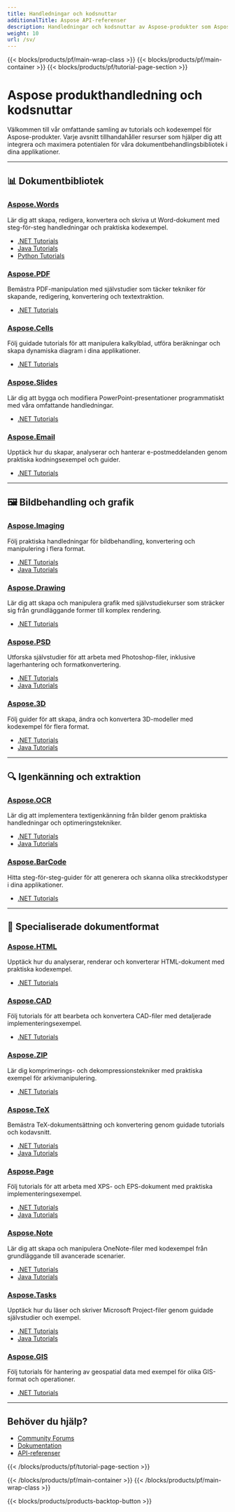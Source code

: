 ```yaml
---
title: Handledningar och kodsnuttar
additionalTitle: Aspose API-referenser
description: Handledningar och kodsnuttar av Aspose-produkter som Aspose.Words, Aspose.Cells, Aspose.PDF och andra produkter. Den innehåller grundläggande och förhandshandledningar för användning av Aspose-produkter.
weight: 10
url: /sv/
---
```


{{< blocks/products/pf/main-wrap-class >}}
{{< blocks/products/pf/main-container >}}
{{< blocks/products/pf/tutorial-page-section >}}

# Aspose produkthandledning och kodsnuttar

Välkommen till vår omfattande samling av tutorials och kodexempel för Aspose-produkter. Varje avsnitt tillhandahåller resurser som hjälper dig att integrera och maximera potentialen för våra dokumentbehandlingsbibliotek i dina applikationer.

---

## 📊 Dokumentbibliotek

### [Aspose.Words](./words/)
Lär dig att skapa, redigera, konvertera och skriva ut Word-dokument med steg-för-steg handledningar och praktiska kodexempel.
- [.NET Tutorials](./words/net/)
- [Java Tutorials](./words/java/)
- [Python Tutorials](./words/python-net/)

### [Aspose.PDF](./pdf/)
Bemästra PDF-manipulation med självstudier som täcker tekniker för skapande, redigering, konvertering och textextraktion.
- [.NET Tutorials](./pdf/net/)

### [Aspose.Cells](./cells/)
Följ guidade tutorials för att manipulera kalkylblad, utföra beräkningar och skapa dynamiska diagram i dina applikationer.
- [.NET Tutorials](./cells/net/)

### [Aspose.Slides](./slides/)
Lär dig att bygga och modifiera PowerPoint-presentationer programmatiskt med våra omfattande handledningar.
- [.NET Tutorials](./slides/net/)

### [Aspose.Email](./email/)
Upptäck hur du skapar, analyserar och hanterar e-postmeddelanden genom praktiska kodningsexempel och guider.
- [.NET Tutorials](./email/net/)

---

## 🖼️ Bildbehandling och grafik

### [Aspose.Imaging](./imaging/)
Följ praktiska handledningar för bildbehandling, konvertering och manipulering i flera format.
- [.NET Tutorials](./imaging/net/)
- [Java Tutorials](./imaging/java/)

### [Aspose.Drawing](./drawing/)
Lär dig att skapa och manipulera grafik med självstudiekurser som sträcker sig från grundläggande former till komplex rendering.
- [.NET Tutorials](./drawing/net/)

### [Aspose.PSD](./psd/)
Utforska självstudier för att arbeta med Photoshop-filer, inklusive lagerhantering och formatkonvertering.
- [.NET Tutorials](./psd/net/)
- [Java Tutorials](./psd/java/)

### [Aspose.3D](./3d/)
Följ guider för att skapa, ändra och konvertera 3D-modeller med kodexempel för flera format.
- [.NET Tutorials](./3d/net/)
- [Java Tutorials](./3d/java/)

---

## 🔍 Igenkänning och extraktion

### [Aspose.OCR](./ocr/)
Lär dig att implementera textigenkänning från bilder genom praktiska handledningar och optimeringstekniker.
- [.NET Tutorials](./ocr/net/)
- [Java Tutorials](./ocr/java/)

### [Aspose.BarCode](./barcode/)
Hitta steg-för-steg-guider för att generera och skanna olika streckkodstyper i dina applikationer.
- [.NET Tutorials](./barcode/net/)

---

## 📝 Specialiserade dokumentformat

### [Aspose.HTML](./html/)
Upptäck hur du analyserar, renderar och konverterar HTML-dokument med praktiska kodexempel.
- [.NET Tutorials](./html/net/)

### [Aspose.CAD](./cad/)
Följ tutorials för att bearbeta och konvertera CAD-filer med detaljerade implementeringsexempel.
- [.NET Tutorials](./cad/net/)

### [Aspose.ZIP](./zip/)
Lär dig komprimerings- och dekompressionstekniker med praktiska exempel för arkivmanipulering.
- [.NET Tutorials](./zip/net/)

### [Aspose.TeX](./tex/)
Bemästra TeX-dokumentsättning och konvertering genom guidade tutorials och kodavsnitt.
- [.NET Tutorials](./tex/net/)
- [Java Tutorials](./tex/java/)

### [Aspose.Page](./page/)
Följ tutorials för att arbeta med XPS- och EPS-dokument med praktiska implementeringsexempel.
- [.NET Tutorials](./page/net/)
- [Java Tutorials](./page/java/)

### [Aspose.Note](./note/)
Lär dig att skapa och manipulera OneNote-filer med kodexempel från grundläggande till avancerade scenarier.
- [.NET Tutorials](./note/net/)
- [Java Tutorials](./note/java/)

### [Aspose.Tasks](./tasks/)
Upptäck hur du läser och skriver Microsoft Project-filer genom guidade självstudier och exempel.
- [.NET Tutorials](./tasks/net/)
- [Java Tutorials](./tasks/java/)

### [Aspose.GIS](./gis/)
Följ tutorials för hantering av geospatial data med exempel för olika GIS-format och operationer.
- [.NET Tutorials](./gis/net/)

---

## Behöver du hjälp?

- [Community Forums](https://forum.aspose.com/)
- [Dokumentation](https://docs.aspose.com/)
- [API-referenser](https://reference.aspose.com/)

{{< /blocks/products/pf/tutorial-page-section >}}

{{< /blocks/products/pf/main-container >}}
{{< /blocks/products/pf/main-wrap-class >}}

{{< blocks/products/products-backtop-button >}}
